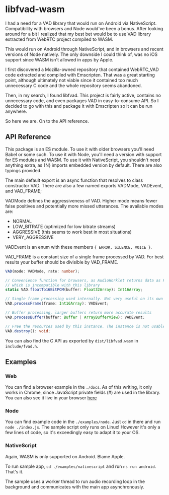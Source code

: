 # libfvad-wasm

I had a need for a VAD library that would run on Android via NativeScript.
Compatibility with browsers and Node would've been a bonus.
After looking around for a bit I realized that my best bet would be to use
VAD library extracted from WebRTC project compiled to WASM.

This would run on Android through NativeScript, and in browsers and recent versions
of Node natively. The only downside I could think of, was no iOS support since WASM
isn't allowed in apps by Apple.

I first discovered a Mozilla-owned repository that contained WebRTC_VAD code extracted
and compiled with Emscripten. That was a great starting point, although ultimately
not viable since it contained too much unnecessary C code and the whole repository
seems abandoned.

Then, in my search, I found libfvad. This project is fairly active, contains no unnecessary code,
and even packages VAD in easy-to-consume API. So I decided to go with this and package it with
Emscripten so it can be run anywhere.

So here we are. On to the API reference.

## API Reference

This package is an ES module. To use it with older browsers you'll need Babel or some such.
To use it with Node, you'll need a version with support for ES modules and WASM.
To use it with NativeScript, you shouldn't need anything extra, as {N} imports embedded version
by default.
There are also typings provided.

The main default export is an async function that resolves to class constructor VAD.
There are also a few named exports VADMode, VADEvent, and VAD_FRAME;

VADMode defines the aggressiveness of VAD. Higher mode means fewer false positives and
potentially more missed utterances. The available modes are:

- NORMAL
- LOW_BITRATE (optimized for low bitrate streams)
- AGGRESSIVE (this seems to work best in most situations)
- VERY_AGGRESSIVE

VADEvent is an enum with these members `{ ERROR, SILENCE, VOICE }`.

VAD_FRAME is a constant size of a single frame processed by VAD. For best results
your buffer should be divisible by VAD_FRAME.

```typescript
VAD(mode: VADMode, rate: number);

// Convenience function for browsers, as AudioWorklet returns data as Float32Array
// which is incompatible with this library
static VAD.floatTo16BitPCM(buffer: Float32Array): Int16Array;

// Single frame processing used internally. Not very useful on its own
VAD.processFrame(frame: Int16Array): VADEvent;

// Buffer processing, larger buffers return more accurate results
VAD.processBuffer(buffer: Buffer | ArrayBufferView): VADEvent;

// Free the resources used by this instance. The instance is not usable afterward
VAD.destroy(): void;
```

You can also find the C API as exported by `dist/libfvad.wasm` in `include/fvad.h`.

## Examples

### Web

You can find a browser example in the `./docs`.
As of this writing, it only works in Chrome, since JavaScript private fields (#)
are used in the library. You can also see it live in your browser [here](https://ozymandiasthegreat.github.io/libfvad-wasm)

### Node

You can find example code in the `./examples/node`. Just `cd` in there and run `node ./index.js`.
The sample script only runs on Linux!
However it's only a few lines of code, so it's exceedingly easy to adapt it to your OS.

### NativeScript

Again, WASM is only supported on Android. Blame Apple.

To run sample app, `cd ./examples/nativescript` and run `ns run android`.
That's it.

The sample uses a worker thread to run audio recording loop in the background
and communicates with the main app asynchronously.
